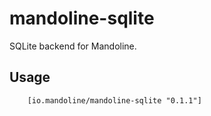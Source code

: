 # mandoline-sqlite

SQLite backend for Mandoline.

## Usage

        [io.mandoline/mandoline-sqlite "0.1.1"]

